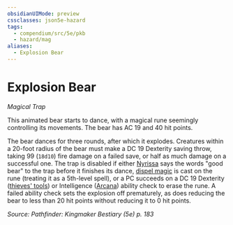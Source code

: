 ```yaml
---
obsidianUIMode: preview
cssclasses: json5e-hazard
tags:
  - compendium/src/5e/pkb
  - hazard/mag
aliases:
  - Explosion Bear
---
```

# Explosion Bear
*Magical Trap*  

This animated bear starts to dance, with a magical rune seemingly controlling its movements. The bear has AC 19 and 40 hit points.

The bear dances for three rounds, after which it explodes. Creatures within a 20-foot radius of the bear must make a DC 19 Dexterity saving throw, taking 99 (`18d10`) fire damage on a failed save, or half as much damage on a successful one. The trap is disabled if either [Nyrissa](2-Mechanics/CLI/bestiary/npc/nyrissa-pkb.md) says the words "good bear" to the trap before it finishes its dance, [dispel magic](2-Mechanics/CLI/spells/dispel-magic.md) is cast on the rune (treating it as a 5th-level spell), or a PC succeeds on a DC 19 Dexterity ([thieves' tools](2-Mechanics/CLI/items/thieves-tools.md)) or Intelligence ([Arcana](2-Mechanics/CLI/rules/skills.md#Arcana)) ability check to erase the rune. A failed ability check sets the explosion off prematurely, as does reducing the bear to less than 20 hit points without reducing it to 0 hit points.

*Source: Pathfinder: Kingmaker Bestiary (5e) p. 183*